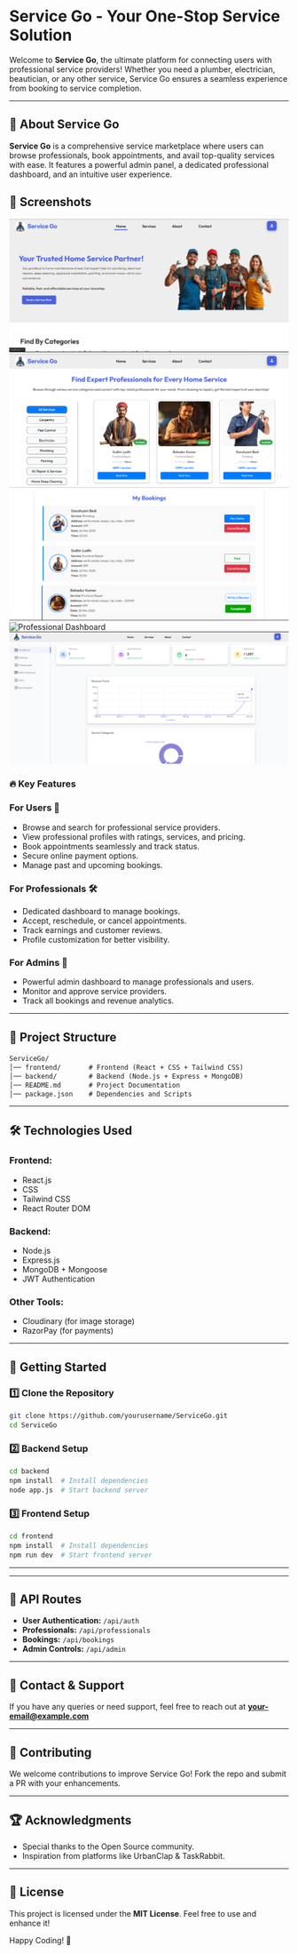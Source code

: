 # Service Go - Your One-Stop Service Solution

Welcome to **Service Go**, the ultimate platform for connecting users with professional service providers! Whether you need a plumber, electrician, beautician, or any other service, Service Go ensures a seamless experience from booking to service completion.

---

## 🚀 About Service Go
**Service Go** is a comprehensive service marketplace where users can browse professionals, book appointments, and avail top-quality services with ease. It features a powerful admin panel, a dedicated professional dashboard, and an intuitive user experience.

## 🌟 Screenshots
![ServiHomeces Page](./src/assets/HomePage.png)
![Services Page](./src/assets/Services.png)
![Services Page](./src/assets/Bookings.png)
![Professional Dashboard](./frontend/assets/pro-dashboard.png)
![Admin's Dashboard](./src/assets/Admin's%20DashBoard.png)

### 🔥 Key Features

### **For Users** 👤
- Browse and search for professional service providers.
- View professional profiles with ratings, services, and pricing.
- Book appointments seamlessly and track status.
- Secure online payment options.
- Manage past and upcoming bookings.

### **For Professionals** 🛠️
- Dedicated dashboard to manage bookings.
- Accept, reschedule, or cancel appointments.
- Track earnings and customer reviews.
- Profile customization for better visibility.

### **For Admins** 👑
- Powerful admin dashboard to manage professionals and users.
- Monitor and approve service providers.
- Track all bookings and revenue analytics.

---

## 📂 Project Structure
```
ServiceGo/
│── frontend/       # Frontend (React + CSS + Tailwind CSS)
│── backend/        # Backend (Node.js + Express + MongoDB)
│── README.md       # Project Documentation
│── package.json    # Dependencies and Scripts
```

---

## 🛠️ Technologies Used
### **Frontend:**
- React.js
- CSS
- Tailwind CSS
- React Router DOM

### **Backend:**
- Node.js
- Express.js
- MongoDB + Mongoose
- JWT Authentication

### **Other Tools:**
- Cloudinary (for image storage)
- RazorPay (for payments)

---

## 🚀 Getting Started
### **1️⃣ Clone the Repository**
```bash
git clone https://github.com/yourusername/ServiceGo.git
cd ServiceGo
```

### **2️⃣ Backend Setup**
```bash
cd backend
npm install  # Install dependencies
node app.js  # Start backend server
```

### **3️⃣ Frontend Setup**
```bash
cd frontend
npm install  # Install dependencies
npm run dev  # Start frontend server
```

---


---

## 📌 API Routes
- **User Authentication:** `/api/auth`
- **Professionals:** `/api/professionals`
- **Bookings:** `/api/bookings`
- **Admin Controls:** `/api/admin`

---

## 📧 Contact & Support
If you have any queries or need support, feel free to reach out at **your-email@example.com**

---

## 🤝 Contributing
We welcome contributions to improve Service Go! Fork the repo and submit a PR with your enhancements.

---

## 🏆 Acknowledgments
- Special thanks to the Open Source community.
- Inspiration from platforms like UrbanClap & TaskRabbit.

---

## 📝 License
This project is licensed under the **MIT License**. Feel free to use and enhance it!

Happy Coding! 🚀


